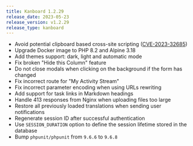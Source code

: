 ```yaml
---
title: Kanboard 1.2.29
release_date: 2023-05-23
release_version: v1.2.29
release_type: kanboard
---
```


* Avoid potential clipboard based cross-site scripting ([CVE-2023-32685](https://github.com/kanboard/kanboard/security/advisories/GHSA-hjmw-gm82-r4gv))
* Upgrade Docker image to PHP 8.2 and Alpine 3.18
* Add themes support: dark, light and automatic mode
* Fix broken "Hide this Column" feature
* Do not close modals when clicking on the background if the form has changed
* Fix incorrect route for "My Activity Stream"
* Fix incorrect parameter encoding when using URLs rewriting
* Add support for task links in Markdown headings
* Handle 413 responses from Nginx when uploading files too large
* Restore all previously loaded translations when sending user notifications
* Regenerate session ID after successful authentication
* Use `SESSION_DURATION` option to define the session lifetime stored in the database
* Bump `phpunit/phpunit` from `9.6.6` to `9.6.8`